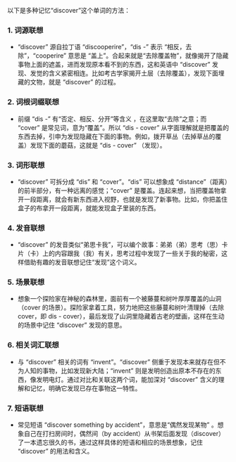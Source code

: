 以下是多种记忆“discover”这个单词的方法：

### 1. 词源联想
 - “discover” 源自拉丁语 “discooperire”，“dis -” 表示 “相反，去除”，“cooperire” 意思是 “盖上”。合起来就是“去除覆盖物”，就像揭开了隐藏事物上面的遮盖，进而发现原本看不到的东西，这和英语中 “discover” 发现、发觉的含义紧密相连。比如考古学家揭开土层（去除覆盖），发现下面埋藏的文物，就是 “discover” 的过程。

### 2. 词根词缀联想
 - 前缀 “dis -” 有“否定、相反、分开”等含义 ，在这里取“去除”之意；而 “cover” 是常见词，意为“覆盖”。所以 “dis - cover” 从字面理解就是把覆盖的东西去掉，引申为发现隐藏在下面的事物。例如，拨开草丛（去掉草丛的覆盖）发现下面的蘑菇，这就是 “dis - cover” （发现）。

### 3. 词形联想
 - “discover” 可拆分成 “dis” 和 “cover”。“dis” 可以想象成 “distance”（距离）的前半部分，有一种远离的感觉；“cover” 是覆盖。连起来想，当把覆盖物拿开一段距离，就会有新东西进入视野，也就是发现了新事物。比如，你把盖住盒子的布拿开一段距离，就能发现盒子里装的东西。

### 4. 发音联想
 - “discover” 的发音类似“弟思卡我”，可以编个故事：弟弟（弟）思考（思）卡片（卡）上的内容跟我（我）有关，思考过程中发现了一些关于我的秘密，这样借助有趣的发音联想记住“发现”这个词义。

### 5. 场景联想
 - 想象一个探险家在神秘的森林里，面前有一个被藤蔓和树叶厚厚覆盖的山洞（cover 的场景）。探险家拿着工具，努力地把这些藤蔓和树叶清理掉（去除 cover，即 dis - cover），最后发现了山洞里隐藏着古老的壁画，这样在生动的场景中记住 “discover” 发现的意思。

### 6. 相关词汇联想
 - 与 “discover” 相关的词有 “invent”。“discover” 侧重于发现本来就存在但不为人知的事物，比如发现新大陆；“invent” 则是发明创造出原本不存在的东西，像发明电灯。通过对比和关联这两个词，能加深对 “discover” 含义的理解和记忆，明确它发现已存在事物这一特性。

### 7. 短语联想
 - 常见短语 “discover something by accident”，意思是“偶然发现某物” 。想象自己在打扫房间时，偶然间（by accident）从书架后面发现（discover）了一本遗忘很久的书，通过这样具体的短语和相应的场景想象，记住 “discover” 的用法和含义。 